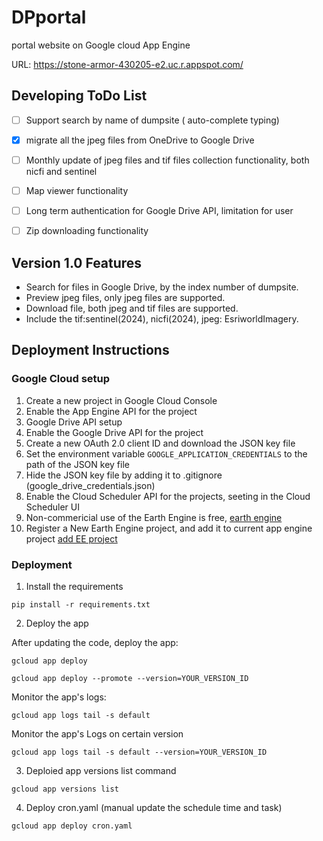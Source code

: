 # DPportal
portal website on Google cloud App Engine

URL: https://stone-armor-430205-e2.uc.r.appspot.com/

## Developing ToDo List
- [ ] Support search by name of dumpsite ( auto-complete typing)
- [X] migrate all the jpeg files from OneDrive to Google Drive 
- [ ] Monthly update of jpeg files and tif files collection functionality, both nicfi and sentinel
- [ ] Map viewer functionality
- [ ] Long term authentication for Google Drive API, limitation for user
- [ ] Zip downloading functionality




## Version 1.0 Features 
- Search for files in Google Drive, by the index number of dumpsite.
- Preview jpeg files, only jpeg files are supported.
- Download file, both jpeg and tif files are supported.
- Include the tif:sentinel(2024), nicfi(2024), jpeg: EsriworldImagery.




## Deployment Instructions

### Google Cloud setup

1. Create a new project in Google Cloud Console
2. Enable the App Engine API for the project
3. Google Drive API setup 
4. Enable the Google Drive API for the project
5. Create a new OAuth 2.0 client ID and download the JSON key file
6. Set the environment variable `GOOGLE_APPLICATION_CREDENTIALS` to the path of the JSON key file
7. Hide the JSON key file by adding it to .gitignore (google_drive_credentials.json)
8. Enable the Cloud Scheduler API for the projects, seeting in the Cloud Scheduler UI
9. Non-commericial use of the Earth Engine is free, [earth engine](https://earthengine.google.com/noncommercial/)
10. Register a New Earth Engine project, and add it to current app engine project [add EE project](https://code.earthengine.google.com/register)



### Deployment
1. Install the requirements

```
pip install -r requirements.txt
```

2. Deploy the app

After updating the code, deploy the app:
```
gcloud app deploy
```


```
gcloud app deploy --promote --version=YOUR_VERSION_ID
```

Monitor the app's logs:
```
gcloud app logs tail -s default
```

Monitor the app's Logs on certain version
```
gcloud app logs tail -s default --version=YOUR_VERSION_ID
```


3. Deploied app versions list command
```
gcloud app versions list

```

4. Deploy cron.yaml (manual update the schedule time and task)
```
gcloud app deploy cron.yaml
```